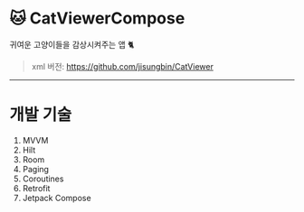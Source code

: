 # 🐱 CatViewerCompose
귀여운 고양이들을 감상시켜주는 앱 🐈

> xml 버전: https://github.com/jisungbin/CatViewer

---

# 개발 기술
1. MVVM
2. Hilt
3. Room
4. Paging
5. Coroutines
6. Retrofit
7. Jetpack Compose
